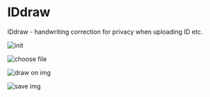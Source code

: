 # IDdraw
IDdraw - handwriting correction for privacy when uploading ID etc.

![init](https://utautattaro.github.io/IDdraw/assets/images/1.PNG)

![choose file](https://utautattaro.github.io/IDdraw/assets/images/2.PNG)

![draw on img](https://utautattaro.github.io/IDdraw/assets/images/3.PNG)

![save img](https://utautattaro.github.io/IDdraw/assets/images/4.PNG)